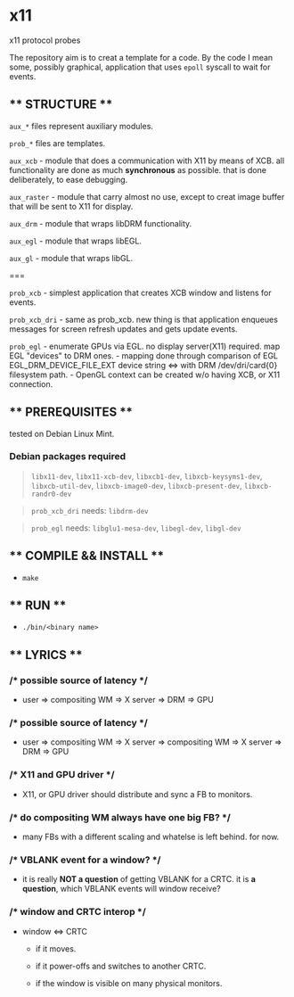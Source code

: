 # x11
x11 protocol probes

The repository aim is to creat a template for a code. By the code I mean some, possibly graphical, application that uses `epoll` syscall to wait for events.

## ** STRUCTURE **

`aux_*` files represent auxiliary modules.

`prob_*` files are templates.

`aux_xcb`    - module that does a communication with X11 by means of XCB. all functionality are done as much **synchronous** as possible. that is done deliberately, to ease debugging.

`aux_raster` - module that carry almost no use, except to creat image buffer that will be sent to X11 for display.

`aux_drm`    - module that wraps libDRM functionality.

`aux_egl`    - module that wraps libEGL.

`aux_gl`     - module that wraps libGL.

===

`prob_xcb`     - simplest application that creates XCB window and listens for events.

`prob_xcb_dri` - same as prob_xcb. new thing is that application enqueues messages for screen refresh updates and gets update events.

`prob_egl`     - enumerate GPUs via EGL. no display server(X11) required. map EGL "devices" to DRM ones. 
               - mapping done through comparison of EGL EGL_DRM_DEVICE_FILE_EXT device string <=> with DRM /dev/dri/card{0} filesystem path.
               - OpenGL context can be created w/o having XCB, or X11 connection.

## ** PREREQUISITES **

tested on Debian Linux Mint.

### Debian packages required
  > `libx11-dev`, `libx11-xcb-dev`, `libxcb1-dev`, `libxcb-keysyms1-dev`, `libxcb-util-dev`, `libxcb-image0-dev`, `libxcb-present-dev`, `libxcb-randr0-dev`
  
  > `prob_xcb_dri` needs: `libdrm-dev`
  
  > `prob_egl` needs: `libglu1-mesa-dev`, `libegl-dev`, `libgl-dev`

## ** COMPILE && INSTALL **

  * `make`
   

## ** RUN **

  * `./bin/<binary name>`
   

## ** LYRICS **

### /* possible source of latency */

 * user => compositing WM => X server => DRM => GPU

### /* possible source of latency */

 * user => compositing WM => X server => compositing WM => X server => DRM => GPU

### /* X11 and GPU driver */

* X11, or GPU driver should distribute and sync a FB to monitors. 

### /* do compositing WM always have one big FB? */

* many FBs with a different scaling and whatelse is left behind. for now.

### /* VBLANK event for a window? */

* it is really **NOT a question** of getting VBLANK for a CRTC. it is **a question**, which VBLANK events will window receive?

### /* window and CRTC interop */

* window <=> CRTC

  - if it moves.
    
  - if it power-offs and switches to another CRTC.
  
  - if the window is visible on many physical monitors.
